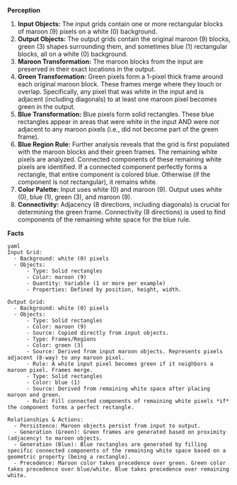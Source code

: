 **Perception**

1.  **Input Objects:** The input grids contain one or more rectangular blocks of maroon (9) pixels on a white (0) background.
2.  **Output Objects:** The output grids contain the original maroon (9) blocks, green (3) shapes surrounding them, and sometimes blue (1) rectangular blocks, all on a white (0) background.
3.  **Maroon Transformation:** The maroon blocks from the input are preserved in their exact locations in the output.
4.  **Green Transformation:** Green pixels form a 1-pixel thick frame around each original maroon block. These frames merge where they touch or overlap. Specifically, any pixel that was white in the input and is adjacent (including diagonals) to at least one maroon pixel becomes green in the output.
5.  **Blue Transformation:** Blue pixels form solid rectangles. These blue rectangles appear in areas that were white in the input AND were *not* adjacent to any maroon pixels (i.e., did not become part of the green frame).
6.  **Blue Region Rule:** Further analysis reveals that the grid is first populated with the maroon blocks and their green frames. The remaining white pixels are analyzed. Connected components of these remaining white pixels are identified. If a connected component perfectly forms a rectangle, that entire component is colored blue. Otherwise (if the component is not rectangular), it remains white.
7.  **Color Palette:** Input uses white (0) and maroon (9). Output uses white (0), blue (1), green (3), and maroon (9).
8.  **Connectivity:** Adjacency (8 directions, including diagonals) is crucial for determining the green frame. Connectivity (8 directions) is used to find components of the remaining white space for the blue rule.

**Facts**

```
yaml
Input Grid:
  - Background: white (0) pixels
  - Objects:
      - Type: Solid rectangles
      - Color: maroon (9)
      - Quantity: Variable (1 or more per example)
      - Properties: Defined by position, height, width.

Output Grid:
  - Background: white (0) pixels
  - Objects:
      - Type: Solid rectangles
      - Color: maroon (9)
      - Source: Copied directly from input objects.
      - Type: Frames/Regions
      - Color: green (3)
      - Source: Derived from input maroon objects. Represents pixels adjacent (8-way) to any maroon pixel.
      - Rule: A white input pixel becomes green if it neighbors a maroon pixel. Frames merge.
      - Type: Solid rectangles
      - Color: blue (1)
      - Source: Derived from remaining white space after placing maroon and green.
      - Rule: Fill connected components of remaining white pixels *if* the component forms a perfect rectangle.

Relationships & Actions:
  - Persistence: Maroon objects persist from input to output.
  - Generation (Green): Green frames are generated based on proximity (adjacency) to maroon objects.
  - Generation (Blue): Blue rectangles are generated by filling specific connected components of the remaining white space based on a geometric property (being a rectangle).
  - Precedence: Maroon color takes precedence over green. Green color takes precedence over blue/white. Blue takes precedence over remaining white.
